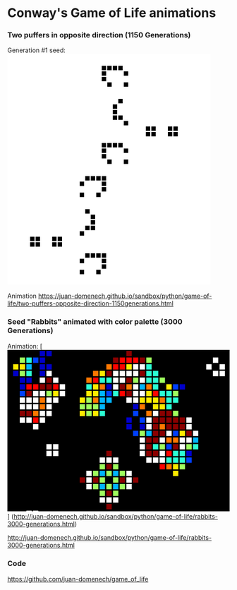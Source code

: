# Conway's Game of Life animations

### Two puffers in opposite direction (1150 Generations)

Generation #1 seed:
![Seed](seed-two-puffers-opposite-direction.png)

Animation
https://juan-domenech.github.io/sandbox/python/game-of-life/two-puffers-opposite-direction-1150generations.html

### Seed "Rabbits" animated with color palette (3000 Generations)

Animation: [![Rabbits animation](seed-rabbits-3000-generations.png)]
(http://juan-domenech.github.io/sandbox/python/game-of-life/rabbits-3000-generations.html)

http://juan-domenech.github.io/sandbox/python/game-of-life/rabbits-3000-generations.html


### Code

https://github.com/juan-domenech/game_of_life
